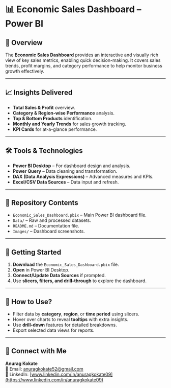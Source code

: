 # 📊 Economic Sales Dashboard – Power BI

## 📌 Overview
The **Economic Sales Dashboard** provides an interactive and visually rich view of key sales metrics, enabling quick decision-making. It covers sales trends, profit margins, and category performance to help monitor business growth effectively.

---

## 📈 Insights Delivered
- **Total Sales & Profit** overview.
- **Category & Region-wise Performance** analysis.
- **Top & Bottom Products** identification.
- **Monthly and Yearly Trends** for sales growth tracking.
- **KPI Cards** for at-a-glance performance.

---

## 🛠 Tools & Technologies
- **Power BI Desktop** – For dashboard design and analysis.
- **Power Query** – Data cleaning and transformation.
- **DAX (Data Analysis Expressions)** – Advanced measures and KPIs.
- **Excel/CSV Data Sources** – Data input and refresh.

---

## 📂 Repository Contents
- `Economic_Sales_Dashboard.pbix` – Main Power BI dashboard file.
- `Data/` – Raw and processed datasets.
- `README.md` – Documentation file.
- `Images/` – Dashboard screenshots.

---

## 🚀 Getting Started
1. **Download** the `Economic_Sales_Dashboard.pbix` file.
2. **Open** in Power BI Desktop.
3. **Connect/Update Data Sources** if prompted.
4. Use **slicers, filters, and drill-through** to explore the dashboard.

---

## 📌 How to Use?
- Filter data by **category**, **region**, or **time period** using slicers.
- Hover over charts to reveal **tooltips** with extra insights.
- Use **drill-down** features for detailed breakdowns.
- Export selected data views for reports.

---

## 🔗 Connect with Me
**Anurag Kokate**  
📧 Email: [anuragkokate52@gmail.com](mailto:anuragkokate52@gmail.com)  
💼 LinkedIn: [www.linkedin.com/in/anuragkokate09](https://www.linkedin.com/in/anuragkokate09)

